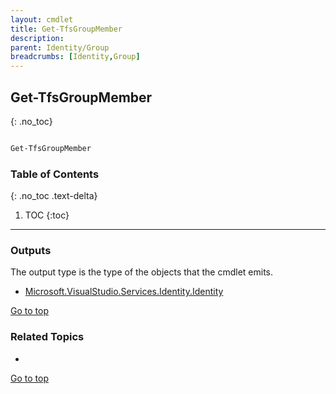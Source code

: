 ```yaml
---
layout: cmdlet
title: Get-TfsGroupMember
description: 
parent: Identity/Group
breadcrumbs: [Identity,Group]
---
```

## Get-TfsGroupMember
{: .no_toc}



```powershell

Get-TfsGroupMember
```

### Table of Contents
{: .no_toc .text-delta}

1. TOC
{:toc}

-----

### Outputs

The output type is the type of the objects that the cmdlet emits.

* [Microsoft.VisualStudio.Services.Identity.Identity](https://docs.microsoft.com/en-us/dotnet/api/Microsoft.VisualStudio.Services.Identity.Identity)

[Go to top](#get-tfsgroupmember)

### Related Topics

* 


[Go to top](#get-tfsgroupmember)

